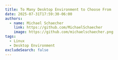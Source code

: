 ```yaml
---
title: To Many Desktop Environment to Choose From
date: 2025-07-31T17:59:30-06:00
authors:
  - name: Michael Schaecher
    link: https://github.com/MichaelSchaecher
    image: https://github.com/michaelschaecher.png
tags:
  - Linux
  - Desktop Environment
excludeSearch: false
---
```



